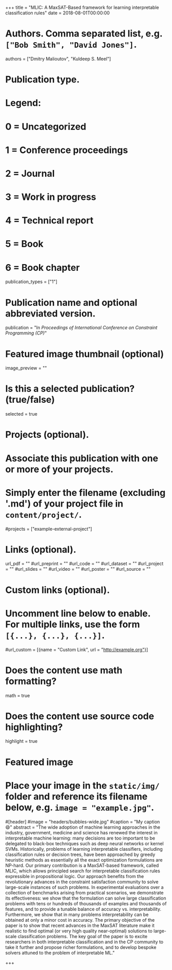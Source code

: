 +++
title = "MLIC: A MaxSAT-Based framework for learning interpretable classification rules"
date = 2018-08-01T00:00:00

# Authors. Comma separated list, e.g. `["Bob Smith", "David Jones"]`.
authors = ["Dmitry Malioutov", "Kuldeep S. Meel"]

# Publication type.
# Legend:
# 0 = Uncategorized
# 1 = Conference proceedings
# 2 = Journal
# 3 = Work in progress
# 4 = Technical report
# 5 = Book
# 6 = Book chapter
publication_types = ["1"]

# Publication name and optional abbreviated version.
publication = "In *Proceedings of International Conference on Constraint Programming (CP)*"


# Featured image thumbnail (optional)
image_preview = ""

# Is this a selected publication? (true/false)
selected = true

# Projects (optional).
#   Associate this publication with one or more of your projects.
#   Simply enter the filename (excluding '.md') of your project file in `content/project/`.
#projects = ["example-external-project"]


# Links (optional).
url_pdf = ""
#url_preprint = ""
#url_code = ""
#url_dataset = ""
#url_project = ""
#url_slides = ""
#url_video = ""
#url_poster = ""
#url_source = ""

# Custom links (optional).
#   Uncomment line below to enable. For multiple links, use the form `[{...}, {...}, {...}]`.
#url_custom = [{name = "Custom Link", url = "http://example.org"}]

# Does the content use math formatting?
math = true

# Does the content use source code highlighting?
highlight = true

# Featured image
# Place your image in the `static/img/` folder and reference its filename below, e.g. `image = "example.jpg"`.
#[header]
#image = "headers/bubbles-wide.jpg"
#caption = "My caption :smile:"
abstract = "The wide adoption of machine learning approaches in the industry, government, medicine and science has renewed the interest in interpretable machine learning: many decisions are too important to be delegated to black-box techniques such as deep neural networks or kernel SVMs. Historically, problems of learning interpretable classifiers, including classification rules or decision trees, have been approached by greedy heuristic methods as essentially all the exact optimization formulations are NP-hard. Our primary contribution is a MaxSAT-based framework, called MLIC, which allows principled search for interpretable classification rules expressible in propositional logic. Our approach benefits from the revolutionary advances in the constraint satisfaction community to solve large-scale instances of such problems. In experimental evaluations over a collection of benchmarks arising from practical scenarios, we demonstrate its effectiveness: we show that the formulation can solve large classification problems with tens or hundreds of thousands of examples and thousands of features, and to provide a tunable balance of accuracy vs. interpretability. Furthermore, we show that in many problems interpretability can be obtained at only a minor cost in accuracy. The primary objective of the paper is to show that recent advances in the MaxSAT literature make it realistic to find optimal (or very high quality near-optimal) solutions to large-scale classification problems. The key goal of the paper is to excite researchers in both interpretable classification and in the CP community to take it further and propose richer formulations, and to develop bespoke solvers attuned to the problem of interpretable ML."

+++
